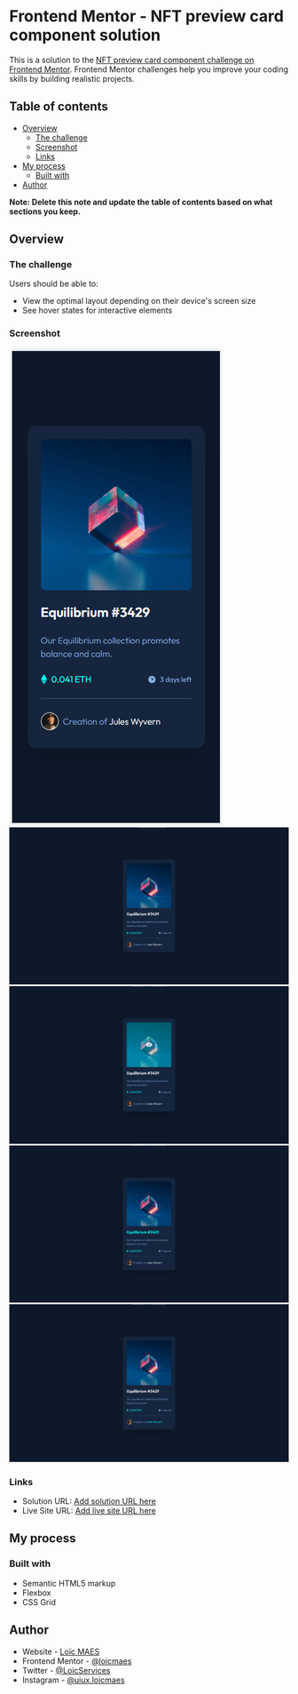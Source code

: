 # Frontend Mentor - NFT preview card component solution

This is a solution to the [NFT preview card component challenge on Frontend Mentor](https://www.frontendmentor.io/challenges/nft-preview-card-component-SbdUL_w0U). Frontend Mentor challenges help you improve your coding skills by building realistic projects.

## Table of contents

- [Overview](#overview)
    - [The challenge](#the-challenge)
    - [Screenshot](#screenshot)
    - [Links](#links)
- [My process](#my-process)
    - [Built with](#built-with)
- [Author](#author)

**Note: Delete this note and update the table of contents based on what sections you keep.**

## Overview

### The challenge

Users should be able to:

- View the optimal layout depending on their device's screen size
- See hover states for interactive elements

### Screenshot

![mobile](./imgs/renders/mobile.png)
![desktop](./imgs/renders/desktop.png)
![thumbnail-over](./imgs/renders/thumbnail-active.png)
![title-over](./imgs/renders/title-active.png)
![author-over](./imgs/renders/author-active.png)

### Links

- Solution URL: [Add solution URL here](https://github.com/loicmaes/frontendmentor-nft-preview/)
- Live Site URL: [Add live site URL here](https://loicmaes.github.io/frontendmentor-nft-preview/)

## My process

### Built with

- Semantic HTML5 markup
- Flexbox
- CSS Grid

## Author

- Website - [Loïc MAES](https://www.maesloic.fr/)
- Frontend Mentor - [@loicmaes](https://www.frontendmentor.io/profile/loicmaes)
- Twitter - [@LoicServices](https://www.twitter.com/LoicServices)
- Instagram - [@uiux.loicmaes](https://www.instagram.com/uiux.loicmaes)
